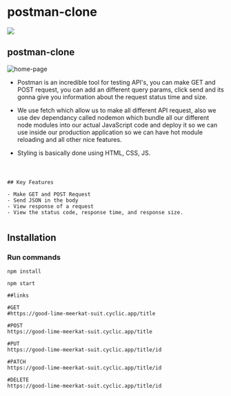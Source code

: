 # postman-clone
<img style="text-align:center" src="https://user-images.githubusercontent.com/81709725/131958479-851518ec-f4a0-46ed-9475-beb933bccefc.png"/>

## postman-clone
![home-page](https://user-images.githubusercontent.com/115222789/221504151-151145c4-94a3-45bf-b6be-ef140a4a5f8e.png)


* Postman is an incredible tool for testing API's, you can make GET and POST request, you can add an different query params, click send
  and its gonna give you information about the request status time and size.

* We use fetch which allow us to make all different API request, also we use dev dependancy called nodemon which bundle all our different node modules
  into our actual JavaScript code and deploy it so we can use inside our production application so we can have hot module reloading and all other nice features.

* Styling is basically done using HTML, CSS, JS.

#

```````````````````````````````````````````````````````````````````````````````````````````````````````````````````````````````````````````````````````````

## Key Features

- Make GET and POST Request
- Send JSON in the body
- View response of a request
- View the status code, response time, and response size.

```````````````````````````````````````````````````````````````````````````````````````````````````````````````````````````````````````````````````````````
#
## Installation

### Run commands 
```console
npm install
```
```console
npm start
```
```````````````````````````````````````````````````````````````````````````````````````````````````````````````````````````````````````````````````````````
##links 

#GET
#https://good-lime-meerkat-suit.cyclic.app/title 

#POST
https://good-lime-meerkat-suit.cyclic.app/title

#PUT
https://good-lime-meerkat-suit.cyclic.app/title/id

#PATCH
https://good-lime-meerkat-suit.cyclic.app/title/id

#DELETE
https://good-lime-meerkat-suit.cyclic.app/title/id
